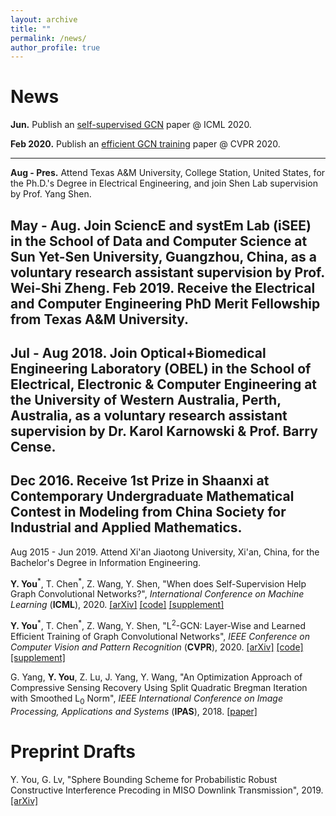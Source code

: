```yaml
---
layout: archive
title: ""
permalink: /news/
author_profile: true
---
```


News
=====
**Jun.** Publish an [self-supervised GCN]() paper @ ICML 2020.

**Feb 2020.** Publish an [efficient GCN training](https://arxiv.org/abs/2003.13606) paper @ CVPR 2020.

------

**Aug - Pres.** Attend Texas A&M University, College Station, United States, for the Ph.D.'s Degree in Electrical Engineering, and join Shen Lab supervision by Prof. Yang Shen.

May - Aug. Join SciencE and systEm Lab (iSEE) in the School of Data and Computer Science at Sun Yet-Sen University, Guangzhou, China, as a voluntary research assistant supervision by Prof. Wei-Shi Zheng.
Feb 2019. Receive the Electrical and Computer Engineering PhD Merit Fellowship from Texas A&M University.
------
Jul - Aug 2018. Join Optical+Biomedical Engineering Laboratory (OBEL) in the School of Electrical, Electronic & Computer Engineering at the University of Western Australia, Perth, Australia, as a voluntary research assistant supervision by Dr. Karol Karnowski & Prof. Barry Cense.
------
Dec 2016. Receive 1st Prize in Shaanxi at Contemporary Undergraduate Mathematical Contest in Modeling from China Society for Industrial and Applied Mathematics.
------
Aug 2015 - Jun 2019. Attend Xi'an Jiaotong University, Xi'an, China, for the Bachelor's Degree in Information Engineering.



**Y. You**<sup>\*</sup>, T. Chen<sup>\*</sup>, Z. Wang, Y. Shen, "When does Self-Supervision Help Graph Convolutional Networks?", *International Conference on Machine Learning* (**ICML**), 2020.
[[arXiv]]() [[code]]() [[supplement]]()

**Y. You**<sup>\*</sup>, T. Chen<sup>\*</sup>, Z. Wang, Y. Shen, "L<sup>2</sup>-GCN: Layer-Wise and Learned Efficient Training of Graph Convolutional Networks", *IEEE Conference on Computer Vision and Pattern Recognition* (**CVPR**), 2020.
[[arXiv]](https://arxiv.org/abs/2003.13606) [[code]](https://github.com/TAMU-VITA/L2-GCN) [[supplement]](https://github.com/yyou1996/yyou1996.github.io/blob/master/papers/cvpr2020_l2gcn/supplement.pdf)

G. Yang, **Y. You**, Z. Lu, J. Yang, Y. Wang, "An Optimization Approach of Compressive Sensing Recovery Using Split Quadratic Bregman Iteration with Smoothed L<sub>0</sub> Norm", *IEEE International Conference on Image Processing, Applications and Systems* (**IPAS**), 2018. [[paper]](https://ieeexplore.ieee.org/abstract/document/8708870)

Preprint Drafts
=====
Y. You, G. Lv, "Sphere Bounding Scheme for Probabilistic Robust Constructive Interference Precoding in MISO Downlink Transmission", 2019. [[arXiv]](https://arxiv.org/abs/1903.04740)


